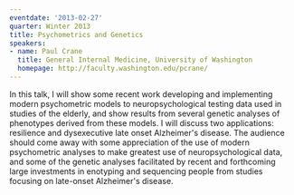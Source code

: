 ```yaml
---
eventdate: '2013-02-27'
quarter: Winter 2013
title: Psychometrics and Genetics
speakers:
- name: Paul Crane
  title: General Internal Medicine, University of Washington
  homepage: http://faculty.washington.edu/pcrane/
---
```

In this talk, I will show some recent work developing and implementing modern psychometric models to neuropsychological testing data used in studies of the elderly, and show results from several genetic analyses of phenotypes derived from these models. I will discuss two applications: resilience and dysexecutive late onset Alzheimer's disease. The audience should come away with some appreciation of the use of modern psychometric analyses to make greatest use of neuropsychological data, and some of the genetic analyses facilitated by recent and forthcoming large investments in enotyping and sequencing people from studies focusing on late-onset Alzheimer's disease.